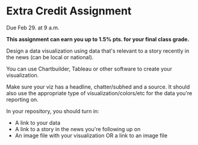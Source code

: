 # Extra Credit Assignment

Due Feb 29. at 9 a.m.

**This assignment can earn you up to 1.5% pts. for your final class grade.**

Design a data visualization using data that's relevant to a story recently in the news (can be local or national).

You can use Chartbuilder, Tableau or other software to create your visualization. 

Make sure your viz has a headline, chatter/subhed and a source. It should also use the appropriate type of visualization/colors/etc for the data you're reporting on. 

In your repository, you should turn in: 

* A link to your data
* A link to a story in the news you're following up on
* An image file with your visualization OR a link to an image file
